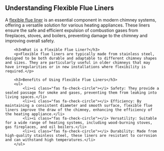 <h2>Understanding Flexible Flue Liners</h2>
        <p>A <a href=https://flexibleflueliners.com/>flexible flue liner</a> is an essential component in modern chimney systems, offering a versatile solution for various heating appliances. These liners ensure the safe and efficient expulsion of combustion gases from fireplaces, stoves, and boilers, preventing damage to the chimney and improving overall safety.</p>

        <h3>What is a Flexible Flue Liner?</h3>
        <p>Flexible flue liners are typically made from stainless steel, designed to be both durable and adaptable to different chimney shapes and sizes. They are particularly useful in older chimneys that may have irregularities or in new installations where flexibility is required.</p>

        <h3>Benefits of Using Flexible Flue Liners</h3>
        <ul>
            <li><i class="fas fa-check-circle"></i> Safety: They provide a sealed passage for smoke and gases, preventing them from leaking into living spaces.</li>
            <li><i class="fas fa-check-circle"></i> Efficiency: By maintaining a consistent diameter and smooth surface, flexible flue liners improve the draw of the chimney, enhancing the efficiency of the heating appliance.</li>
            <li><i class="fas fa-check-circle"></i> Versatility: Suitable for a wide range of heating systems, including wood-burning stoves, gas fireplaces, and oil boilers.</li>
            <li><i class="fas fa-check-circle"></i> Durability: Made from high-quality stainless steel, these liners are resistant to corrosion and can withstand high temperatures.</li>
        </ul>
